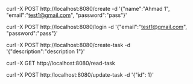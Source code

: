 <!-- method create user -->
curl -X POST http://localhost:8080/create -d '{"name":"Ahmad 1", "email":"test1@gmail.com", "password":"pass"}'

<!-- method login user -->
curl -X POST  http://localhost:8080/login -d '{"email":"test1@gmail.com", "password":"pass"}'

<!-- method create task default status incomplete -->
curl -X POST http://localhost:8080/create-task -d '{"description":"description 1"}'

<!-- method read all task -->
curl -X GET http://localhost:8080/read-task

<!-- method update task by ID -->
curl -X POST http:/localhost:8080/update-task -d '{"id": 1}'